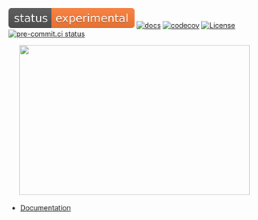 [![status: experimental](https://github.com/GIScience/badges/raw/master/status/experimental.svg)](https://github.com/GIScience/badges#experimental)
[![docs](https://github.com/opentargets/gentropy/actions/workflows/docs.yaml/badge.svg)](https://opentargets.github.io/gentropy/)
[![codecov](https://codecov.io/gh/opentargets/gentropy/branch/main/graph/badge.svg?token=5ixzgu8KFP)](https://codecov.io/gh/opentargets/gentropy)
[![License](https://img.shields.io/badge/License-Apache_2.0-blue.svg)](https://opensource.org/licenses/Apache-2.0)
[![pre-commit.ci status](https://results.pre-commit.ci/badge/github/opentargets/gentropy/main.svg)](https://results.pre-commit.ci/badge/github/opentargets/gentropy)

<p align="center">
  <img width="460" height="300" src="https://github.com/opentargets/repository/blob/dev/docs/assets/imgs/gentropy.svg">
</p>
<style>
  .md-typeset h1,
  .md-content__button {
    display: none;
  }
</style>

- [Documentation](https://opentargets.github.io/gentropy/)
